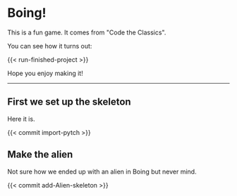 # Boing!

This is a fun game.  It comes from "Code the Classics".

You can see how it turns out:

{{< run-finished-project >}}

Hope you enjoy making it!


----------------------------------------------------------------


## First we set up the skeleton

Here it is.

{{< commit import-pytch >}}

## Make the alien

Not sure how we ended up with an alien in Boing but never mind.

{{< commit add-Alien-skeleton >}}
